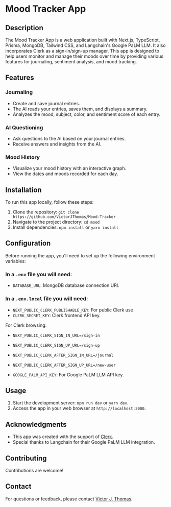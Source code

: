 # Mood Tracker App


## Description

The Mood Tracker App is a web application built with Next.js, TypeScript, Prisma, MongoDB, Tailwind CSS, and Langchain's Google PaLM LLM. It also incorporates Clerk as a sign-in/sign-up manager. This app is designed to help users monitor and manage their moods over time by providing various features for journaling, sentiment analysis, and mood tracking.

## Features

### Journaling
- Create and save journal entries.
- The AI reads your entries, saves them, and displays a summary.
- Analyzes the mood, subject, color, and sentiment score of each entry.

### AI Questioning
- Ask questions to the AI based on your journal entries.
- Receive answers and insights from the AI.

### Mood History
- Visualize your mood history with an interactive graph.
- View the dates and moods recorded for each day.

## Installation

To run this app locally, follow these steps:

1. Clone the repository: `git clone https://github.com/VictorJThomas/Mood-Tracker`
2. Navigate to the project directory: `cd mood`
3. Install dependencies: `npm install` or `yarn install`

## Configuration

Before running the app, you'll need to set up the following environment variables:

### In a `.env` file you will need:

- `DATABASE_URL`: MongoDB database connection URI.

### In a `.env.local` file you will need:
- `NEXT_PUBLIC_CLERK_PUBLISHABLE_KEY`: For public Clerk use
- `CLERK_SECRET_KEY`: Clerk frontend API key.

For Clerk browsing:
- `NEXT_PUBLIC_CLERK_SIGN_IN_URL=/sign-in`
- `NEXT_PUBLIC_CLERK_SIGN_UP_URL=/sign-up`
- `NEXT_PUBLIC_CLERK_AFTER_SIGN_IN_URL=/journal`
- `NEXT_PUBLIC_CLERK_AFTER_SIGN_UP_URL=/new-user`

- `GOOGLE_PALM_API_KEY`: For Google PaLM LLM API key.


## Usage

1. Start the development server: `npm run dev` or `yarn dev`.
2. Access the app in your web browser at `http://localhost:3000`.


## Acknowledgments

- This app was created with the support of [Clerk](https://clerk.dev/).
- Special thanks to Langchain for their Google PaLM LLM integration.

## Contributing

Contributions are welcome! 
## Contact

For questions or feedback, please contact [Victor J. Thomas](mailto:victorjthomas10@gmail.com).
